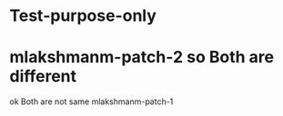 # Test-purpose-only


 mlakshmanm-patch-2
so
Both are different
=======
ok
Both are not same
 mlakshmanm-patch-1
